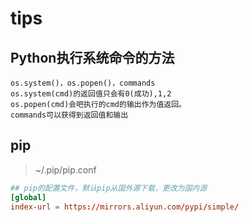 # tips
## Python执行系统命令的方法 
```
os.system()，os.popen()，commands
os.system(cmd)的返回值只会有0(成功),1,2
os.popen(cmd)会吧执行的cmd的输出作为值返回。
commands可以获得到返回值和输出
```
## pip
>~/.pip/pip.conf

```conf
## pip的配置文件，默认pip从国外源下载，更改为国内源
[global]
index-url = https://mirrors.aliyun.com/pypi/simple/
```
